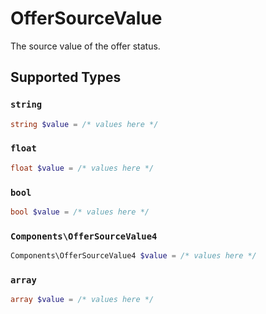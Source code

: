 # OfferSourceValue

The source value of the offer status.


## Supported Types

### `string`

```php
string $value = /* values here */
```

### `float`

```php
float $value = /* values here */
```

### `bool`

```php
bool $value = /* values here */
```

### `Components\OfferSourceValue4`

```php
Components\OfferSourceValue4 $value = /* values here */
```

### `array`

```php
array $value = /* values here */
```


